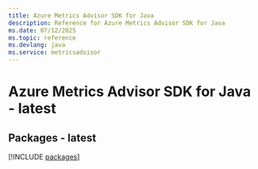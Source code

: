 ```yaml
---
title: Azure Metrics Advisor SDK for Java
description: Reference for Azure Metrics Advisor SDK for Java
ms.date: 07/12/2025
ms.topic: reference
ms.devlang: java
ms.service: metricsadvisor
---
```

# Azure Metrics Advisor SDK for Java - latest
## Packages - latest
[!INCLUDE [packages](metrics-advisor-index.md)]
